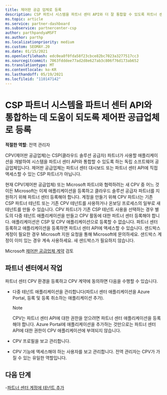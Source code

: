 ```yaml
---
title: 제어판 공급 업체로 등록
description: CSP 파트너 시스템을 파트너 센터 API와 더 잘 통합할 수 있도록 파트너 센터 CPV(제어판 Vendor)로 등록하는 방법을 알아봅니다.
ms.topic: article
ms.service: partner-dashboard
ms.subservice: partnercenter-csp
author: parthpandyaMSFT
ms.author: parthp
ms.localizationpriority: medium
ms.custom: SEOMAY.20
ms.date: 01/15/2021
ms.openlocfilehash: edc0ea8f0fda58f23cbce82bc7023a3277517cc3
ms.sourcegitcommit: 7063fdddee77ad2d8e627ab3c806f76d173ab652
ms.translationtype: MT
ms.contentlocale: ko-KR
ms.lasthandoff: 05/19/2021
ms.locfileid: "110147142"
---
```

# <a name="enroll-as-a-control-panel-vendor-to-help-integrate-csp-partner-systems-with-partner-center-apis"></a>CSP 파트너 시스템을 파트너 센터 API와 통합하는 데 도움이 되도록 제어판 공급업체로 등록


**적절한 역할**: 전역 관리자

CPV(제어판 공급업체)는 CSP(클라우드 솔루션 공급자) 파트너가 사용할 애플리케이션을 개발하여 시스템을 파트너 센터 API와 통합할 수 있도록 하는 독립 소프트웨어 공급업체입니다. 제어판 공급업체는 파트너 센터 대시보드 또는 파트너 센터 API에 직접 액세스할 수 있는 CSP 파트너가 아닙니다.

현재 CPV(제어판 공급업체) 또는 Microsoft 파트너와 협력하려는 새 CPV 중 어느 것이든 Microsoft는 이제 애플리케이션을 등록하고 클라우드 솔루션 공급자 파트너를 지원하기 위해 파트너 센터 등록해야 합니다. 계정을 만들기 위해 CPV 파트너는 기존 CSP 파트너 테넌트 또는 기존 CPV 테넌트를 사용하거나 온보딩 프로세스의 일부로 새 테넌트를 만들 수 있습니다. CPV 파트너가 기존 CSP 테넌트 사용을 선택하는 경우 별도의 다중 테넌트 애플리케이션을 만들고 CPV 활동에 대한 파트너 센터 등록해야 합니다. 애플리케이션은 CSP 및 CPV 애플리케이션으로 등록할 수 없습니다. 파트너 센터 등록하고 애플리케이션을 등록하면 파트너 센터 API에 액세스할 수 있습니다.  샌드박스 계정이 필요한 경우 Microsoft 지원 요청을 통해 Microsoft에 문의하세요. 샌드박스 계정이 이미 있는 경우 계속 사용하세요. 새 샌드박스가 필요하지 않습니다.

Microsoft [제어판 공급업체 계약](https://go.microsoft.com/fwlink/?linkid=2055198) 검토


## <a name="working-in-partner-center"></a>파트너 센터에서 작업

파트너 센터 CPV 환경을 등록하고 CPV 계약에 동의하면 다음을 수행할 수 있습니다.

- 다중 테넌트 애플리케이션을 관리합니다(파트너 센터 애플리케이션을 Azure Portal, 등록 및 등록 취소하는 애플리케이션 추가).

    >[!Note] 
    >CPV는 파트너 센터 API에 대한 권한을 얻으려면 파트너 센터 애플리케이션을 등록해야 합니다. Azure Portal에 애플리케이션을 추가하는 것만으로는 파트너 센터 API에 대한 권한이 CPV 애플리케이션에 부여되지 않습니다. 

- CPV 프로필을 보고 관리합니다. 

- CPV 기능에 액세스해야 하는 사용자를 보고 관리합니다. 전역 관리자는 CPV가 가질 수 있는 유일한 역할입니다.

## <a name="next-steps"></a>다음 단계

-[파트너 센터 계정에 테넌트 추가](multi-tenant-account.md)
